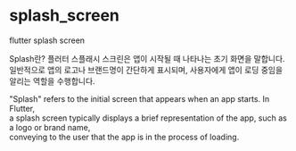# splash_screen
flutter splash screen

Splash란? 플러터 스플래시 스크린은 앱이 시작될 때 나타나는 초기 화면을 말합니다.<br> 
일반적으로 앱의 로고나 브랜드명이 간단하게 표시되며, 사용자에게 앱이 로딩 중임을 알리는 역할을 수행합니다.<br>

"Splash" refers to the initial screen that appears when an app starts. In Flutter,<br>
a splash screen typically displays a brief representation of the app, such as a logo or brand name,<br>
conveying to the user that the app is in the process of loading.
